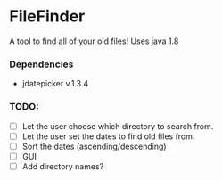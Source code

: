 # FileFinder
A tool to find all of your old files! Uses java 1.8

### Dependencies
- jdatepicker v.1.3.4

### TODO:
- [ ] Let the user choose which directory to search from.
- [ ] Let the user set the dates to find old files from.
- [ ] Sort the dates (ascending/descending)
- [ ] GUI
- [ ] Add directory names?
